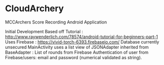 # CloudArchery
MCCArchers Score Recording Android Application

Initial Development Based off Tutorial :  http://www.raywenderlich.com/78574/android-tutorial-for-beginners-part-1
Uses Firebase : https://vivid-torch-6393.firebaseio.com/
Database currently unsecured
MainActivity uses a list view of JSONAdapter inherited from BaseAdapter : List of rounds from Firebase
Authentication of user from Firebase/users: email and password (numerical validated as string). 
